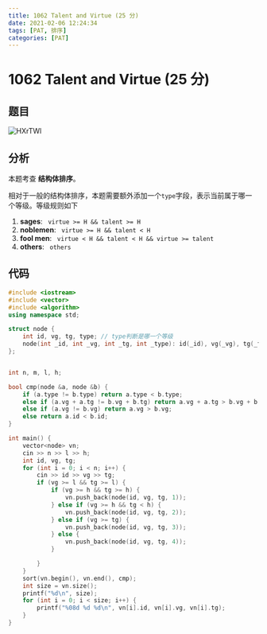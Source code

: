 ```yaml
---
title: 1062 Talent and Virtue (25 分)
date: 2021-02-06 12:24:34
tags: [PAT, 排序]
categories: [PAT]
---
```


# 1062 Talent and Virtue (25 分)

## 题目

![HXrTWl](https://gitee.com/yoyhm/oss/raw/master/uPic/HXrTWl.png)

## 分析

本题考查 **结构体排序**。

相对于一般的结构体排序，本题需要额外添加一个`type`字段，表示当前属于哪一个等级。等级规则如下

1. **sages**: ` virtue >= H && talent >= H`
2. **noblemen**: ` virtue >= H && talent < H`
3. **fool men**: ` virtue < H && talent < H && virtue >= talent`
4. **others**: ` others`

## 代码

```C++
#include <iostream>
#include <vector>
#include <algorithm>
using namespace std;

struct node {
    int id, vg, tg, type; // type判断是哪一个等级
    node(int _id, int _vg, int _tg, int _type): id(_id), vg(_vg), tg(_tg), type(_type) {}
};


int n, m, l, h;

bool cmp(node &a, node &b) {
    if (a.type != b.type) return a.type < b.type;
    else if (a.vg + a.tg != b.vg + b.tg) return a.vg + a.tg > b.vg + b.tg;
    else if (a.vg != b.vg) return a.vg > b.vg;
    else return a.id < b.id;
}

int main() {
    vector<node> vn;
    cin >> n >> l >> h;
    int id, vg, tg;
    for (int i = 0; i < n; i++) {
        cin >> id >> vg >> tg;
        if (vg >= l && tg >= l) {
            if (vg >= h && tg >= h) {
                vn.push_back(node(id, vg, tg, 1));
            } else if (vg >= h && tg < h) {
                vn.push_back(node(id, vg, tg, 2));
            } else if (vg >= tg) {
                vn.push_back(node(id, vg, tg, 3));
            } else {
                vn.push_back(node(id, vg, tg, 4));
            }

        }
    }
    sort(vn.begin(), vn.end(), cmp);
    int size = vn.size();
    printf("%d\n", size);
    for (int i = 0; i < size; i++) {
        printf("%08d %d %d\n", vn[i].id, vn[i].vg, vn[i].tg);
    }
}
```
